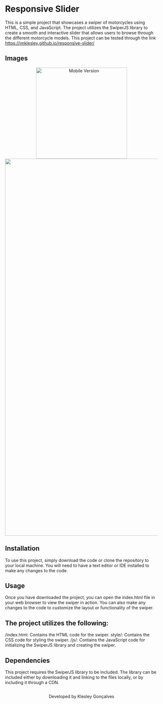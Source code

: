 # Responsive Slider

This is a simple project that showcases a swiper of motorcycles using HTML, CSS, and JavaScript. The project utilizes the SwiperJS library to create a smooth and interactive slider that allows users to browse through the different motorcycle models. This project can be tested through the link https://imklesley.github.io/responsive-slider/

## Images

<div align="center">
<img width="300" alt="Mobile Version" src="https://user-images.githubusercontent.com/26011999/223284842-b4a03a65-6822-434a-a30b-d0697c2f312d.png">
<img width="1241" alt="Desktop Version" src="https://user-images.githubusercontent.com/26011999/223284587-ef16abe1-bd13-43b4-9a32-a66304f55c9e.png">
</div>


## Installation
To use this project, simply download the code or clone the repository to your local machine. You will need to have a text editor or IDE installed to make any changes to the code.

## Usage
Once you have downloaded the project, you can open the index.html file in your web browser to view the swiper in action. You can also make any changes to the code to customize the layout or functionality of the swiper.

## The project utilizes the following:

/index.html: Contains the HTML code for the swiper.
style/: Contains the CSS code for styling the swiper.
/js/: Contains the JavaScript code for initializing the SwiperJS library and creating the swiper.

## Dependencies
This project requires the SwiperJS library to be included. The library can be included either by downloading it and linking to the files locally, or by including it through a CDN.

##

<p align="center">Developed by <span color="#007DFF" >Klesley Gonçalves</span></p>
